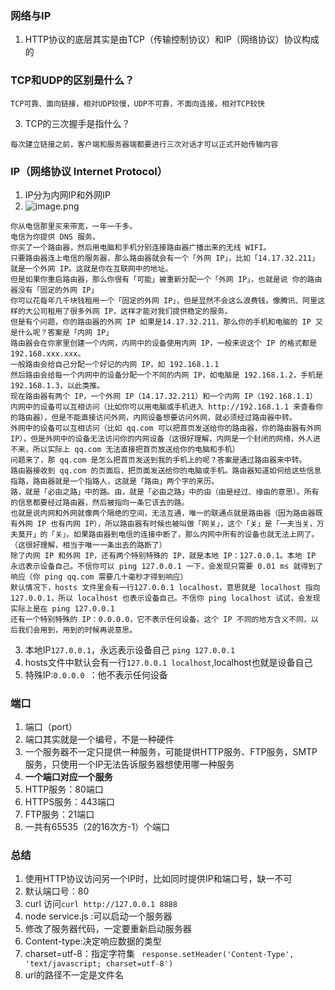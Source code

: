 ### 网络与IP

1. HTTP协议的底层其实是由TCP（传输控制协议）和IP（网络协议）协议构成的

### TCP和UDP的区别是什么？

```angular2html
TCP可靠、面向链接，相对UDP较慢，UDP不可靠，不面向连接，相对TCP较快
```
3. TCP的三次握手是指什么？
```angular2html
每次建立链接之前，客户端和服务器端都要进行三次对话才可以正式开始传输内容
```

### IP（网络协议 Internet Protocol）

1. IP分为内网IP和外网IP
2. ![image.png](https://upload-images.jianshu.io/upload_images/5628037-e04751ebd3ccc3e6.png?imageMogr2/auto-orient/strip%7CimageView2/2/w/1240)
```angular2html
你从电信那里买来带宽，一年一千多。
电信为你提供 DNS 服务。
你买了一个路由器，然后用电脑和手机分别连接路由器广播出来的无线 WIFI。
只要路由器连上电信的服务器，那么路由器就会有一个「外网 IP」，比如「14.17.32.211」就是一个外网 IP。这就是你在互联网中的地址。
但是如果你重启路由器，那么你很有「可能」被重新分配一个「外网 IP」，也就是说 你的路由器没有「固定的外网 IP」
你可以花每年几千块钱租用一个「固定的外网 IP」，但是显然不会这么浪费钱。像腾讯、阿里这样的大公司租用了很多外网 IP，这样才能对我们提供稳定的服务。
但是有个问题，你的路由器的外网 IP 如果是14.17.32.211，那么你的手机和电脑的 IP 又是什么呢？答案是「内网 IP」
路由器会在你家里创建一个内网，内网中的设备使用内网 IP，一般来说这个 IP 的格式都是 192.168.xxx.xxx。
一般路由会给自己分配一个好记的内网 IP，如 192.168.1.1
然后路由会给每一个内网中的设备分配一个不同的内网 IP，如电脑是 192.168.1.2，手机是 192.168.1.3，以此类推。
现在路由器有两个 IP，一个外网 IP（14.17.32.211）和一个内网 IP（192.168.1.1）
内网中的设备可以互相访问（比如你可以用电脑或手机进入 http://192.168.1.1 来查看你的路由器），但是不能直接访问外网，内网设备想要访问外网，就必须经过路由器中转。
外网中的设备可以互相访问（比如 qq.com 可以把首页发送给你的路由器，你的路由器有外网 IP），但是外网中的设备无法访问你的内网设备（这很好理解，内网是一个封闭的网络，外人进不来，所以实际上 qq.com 无法直接把首页放送给你的电脑和手机）
问题来了，那 qq.com 是怎么把首页发送到我的手机上的呢？答案是通过路由器来中转。
路由器接收到 qq.com 的页面后，把页面发送给你的电脑或手机。路由器知道如何给这些信息指路，路由器就是一个指路人，这就是「路由」两个字的来历。
路，就是「必由之路」中的路。由，就是「必由之路」中的由（由是经过、缘由的意思）。所有的信息都要经过路由器，然后被指向一条它该去的路。
也就是说内网和外网就像两个隔绝的空间，无法互通，唯一的联通点就是路由器（因为路由器既有外网 IP 也有内网 IP），所以路由器有时候也被叫做「网关」，这个「关」是「一夫当关，万夫莫开」的「关」。如果路由器到电信的连接中断了，那么内网中所有的设备也就无法上网了。（这很好理解，相当于唯一一条出去的路断了）
除了内网 IP 和外网 IP，还有两个特别特殊的 IP，就是本地 IP：127.0.0.1。本地 IP 永远表示设备自己。不信你可以 ping 127.0.0.1 一下，会发现只需要 0.01 ms 就得到了响应（你 ping qq.com 需要几十毫秒才得到响应）
默认情况下，hosts 文件里会有一行127.0.0.1 localhost，意思就是 localhost 指向 127.0.0.1，所以 localhost 也表示设备自己。不信你 ping localhost 试试，会发现实际上是在 ping 127.0.0.1
还有一个特别特殊的 IP：0.0.0.0，它不表示任何设备。这个 IP 不同的地方含义不同，以后我们会用到，用到的时候再说意思。
```
3. 本地IP`127.0.0.1`，永远表示设备自己 `ping 127.0.0.1`
4. hosts文件中默认会有一行`127.0.0.1 localhost`,localhost也就是设备自己
5. 特殊IP:`0.0.0.0 `：他不表示任何设备

### 端口

1. 端口（port）
2. 端口其实就是一个编号，不是一种硬件
3. 一个服务器不一定只提供一种服务，可能提供HTTP服务、FTP服务，SMTP服务，只使用一个IP无法告诉服务器想使用哪一种服务
4. **一个端口对应一个服务**
5. HTTP服务：80端口
6. HTTPS服务：443端口
7. FTP服务：21端口
8. 一共有65535（2的16次方-1）个端口

### 总结


1. 使用HTTP协议访问另一个IP时，比如同时提供IP和端口号，缺一不可
2. 默认端口号：80
3. curl 访问`curl http://127.0.0.1 8888`
4. node service.js :可以启动一个服务器
5. 修改了服务器代码，一定要重新启动服务器
6. Content-type:决定响应数据的类型
7. charset=utf-8：指定字符集
` response.setHeader('Content-Type', 'text/javascript; charset=utf-8')`
8. url的路径不一定是文件名

